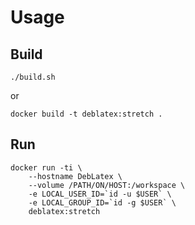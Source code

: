 # Usage

## Build

```
./build.sh
```

or

```
docker build -t deblatex:stretch .
```

## Run

```
docker run -ti \
    --hostname DebLatex \
    --volume /PATH/ON/HOST:/workspace \
    -e LOCAL_USER_ID=`id -u $USER` \
    -e LOCAL_GROUP_ID=`id -g $USER` \
    deblatex:stretch
```
